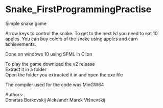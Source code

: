 # Snake_FirstProgrammingPractise

Simple snake game

Arrow keys to control the snake. To get to the next lvl you need to eat 10 apples. You can buy colors of the snake using apples and earn achievements.

Done on windows 10 using SFML in Clion

To play the game download the v2 release  
Extract it in a folder  
Open the folder you extracted it in and open the exe file 

The compiler used for the code was MinGW64


Authors:  
Donatas Borkovskij
Aleksandr Marek Višnevskij 
